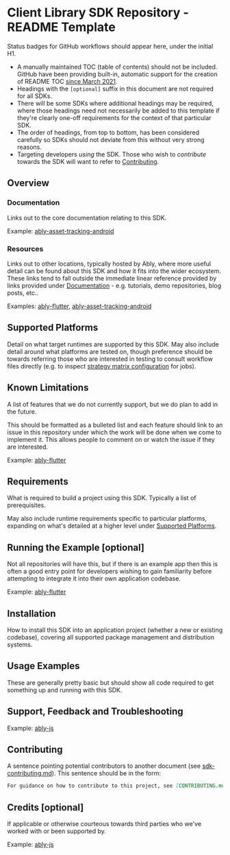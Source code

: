 # Client Library SDK Repository - README Template

Status badges for GitHub workflows should appear here, under the initial H1.

- A manually maintained TOC (table of contents) should not be included. GitHub have been providing built-in, automatic support for the creation of README TOC [since March 2021](https://twitter.com/github/status/1376636651963842562?lang=en).
- Headings with the `[optional]` suffix in this document are not required for all SDKs.
- There will be some SDKs where additional headings may be required, where those headings need not necessarily be added to this template if they're clearly one-off requirements for the context of that particular SDK.
- The order of headings, from top to bottom, has been considered carefully so SDKs should not deviate from this without very strong reasons.
- Targeting developers _using_ the SDK. Those who wish to _contribute_ towards the SDK will want to refer to [Contributing](#contributing).

## Overview

### Documentation

Links out to the core documentation relating to this SDK.

Example:
[ably-asset-tracking-android](https://github.com/ably/ably-asset-tracking-android/blob/main/README.md#documentation)

### Resources

Links out to other locations, typically hosted by Ably, where more useful detail can be found about this SDK and how it fits into the wider ecosystem. These links tend to fall outside the immediate linear reference provided by links provided under [Documentation](#documentation) - e.g. tutorials, demo repositories, blog posts, etc..

Examples:
[ably-flutter](https://github.com/ably/ably-flutter#resources),
[ably-asset-tracking-android](https://github.com/ably/ably-asset-tracking-android/blob/main/README.md#useful-resources)

## Supported Platforms

Detail on what target runtimes are supported by this SDK. May also include detail around what platforms are tested on, though preference should be towards referring those who are interested in testing to consult workflow files directly (e.g. to inspect [strategy matrix configuration](https://docs.github.com/en/actions/reference/workflow-syntax-for-github-actions#jobsjob_idstrategymatrix) for jobs).

## Known Limitations

A list of features that we do not currently support, but we do plan to add in the future.

This should be formatted as a bulleted list and each feature should link to an issue in this repository under which the work will be done when we come to implement it. This allows people to comment on or watch the issue if they are interested.

Example:
[ably-flutter](https://github.com/ably/ably-flutter#known-limitations)

## Requirements

What is required to build a project using this SDK. Typically a list of prerequisites.

May also include runtime requirements specific to particular platforms, expanding on what's detailed at a higher level under [Supported Platforms](#supported-platforms).

## Running the Example [optional]

Not all repositories will have this, but if there is an example app then this is often a good entry point for developers wishing to gain familiarity before attempting to integrate it into their own application codebase.

Example:
[ably-flutter](https://github.com/ably/ably-flutter#running-the-example)

## Installation

How to install this SDK into an application project (whether a new or existing codebase), covering all supported package management and distribution systems.

## Usage Examples

These are generally pretty basic but should show all code required to get something up and running with this SDK.

## Support, Feedback and Troubleshooting

Example:
[ably-js](https://github.com/ably/ably-js#support-feedback-and-troubleshooting)

## Contributing

A sentence pointing potential contributors to another document (see [sdk-contributing.md](sdk-contributing.md)). This sentence should be in the form:

```md
For guidance on how to contribute to this project, see [CONTRIBUTING.md](CONTRIBUTING.md).
```

## Credits [optional]

If applicable or otherwise courteous towards third parties who we've worked with or been supported by.

Example:
[ably-js](https://github.com/ably/ably-js#credits)

